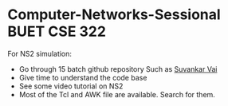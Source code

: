 # Computer-Networks-Sessional BUET CSE 322
For NS2 simulation:
* Go through 15 batch github repository Such as [Suvankar Vai](https://github.com/Subangkar) 
* Give time to understand the code base
* See some video tutorial on NS2
* Most of the Tcl and AWK file are available. Search for them.
